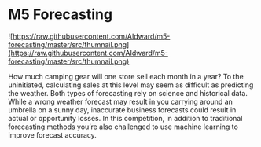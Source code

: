# M5 Forecasting

![https://raw.githubusercontent.com/AIdward/m5-forecasting/master/src/thumnail.png](https://raw.githubusercontent.com/AIdward/m5-forecasting/master/src/thumnail.png)

How much camping gear will one store sell each month in a year? To the uninitiated, calculating sales at this level may seem as difficult as predicting the weather. Both types of forecasting rely on science and historical data. While a wrong weather forecast may result in you carrying around an umbrella on a sunny day, inaccurate business forecasts could result in actual or opportunity losses. In this competition, in addition to traditional forecasting methods you’re also challenged to use machine learning to improve forecast accuracy.
